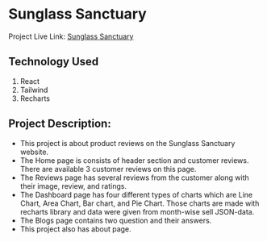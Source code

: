 # Sunglass Sanctuary

Project Live Link: [Sunglass Sanctuary](https://product-analysis-shova29.netlify.app/)

## Technology Used

1. React
2. Tailwind
3. Recharts

## Project Description:

- This project is about product reviews on the Sunglass Sanctuary website.
- The Home page is consists of header section and customer reviews. There are available 3 customer reviews on this page.
- The Reviews page has several reviews from the customer along with their image, review, and ratings.
- The Dashboard page has four different types of charts which are Line Chart, Area Chart, Bar chart, and Pie Chart. Those charts are made with recharts library and data were given from month-wise sell JSON-data.
- The Blogs page contains two question and their answers.
- This project also has about page.

